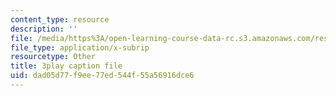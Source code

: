 ```yaml
---
content_type: resource
description: ''
file: /media/https%3A/open-learning-course-data-rc.s3.amazonaws.com/res-6-012-introduction-to-probability-spring-2018/dad05d77f9ee77ed544f55a56916dce6_3kxnPEDecIA.srt
file_type: application/x-subrip
resourcetype: Other
title: 3play caption file
uid: dad05d77-f9ee-77ed-544f-55a56916dce6
---
```

